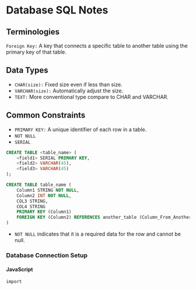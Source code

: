 # Database SQL Notes

## Terminologies
`Foreign Key:` A key that connects a specific table to another table using the primary key of 
that table.

## Data Types
- `CHAR(size):` Fixed size even if less than size.
- `VARCHAR(size):` Automatically adjust the size. 
- `TEXT:` More conventional type compare to CHAR and VARCHAR.


## Common Constraints
- `PRIMARY KEY:` A unique identifier of each row in a table.
- `NOT NULL`
- `SERIAL`

```sql
CREATE TABLE <table_name> (
    <field1> SERIAL PRIMARY KEY,
    <field2> VARCHAR(45),
    <field3> VARCHAR(45)
);
```


```sql
CREATE TABLE table_name (
    Column1 STRING NOT NULL,
    Column2 INT NOT NULL,
    COL3 STRING,
    COL4 STRING
    PRIMARY KEY (Column1)
    FOREIGN KEY (Column2) REFERENCES another_table (Column_From_Another_Table)
)
```
- `NOT NULL` indicates that it is a required data for the row and cannot be null.




### Database Connection Setup
#### JavaScript
```
import 
```